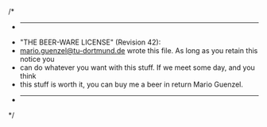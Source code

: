 /*
 * ----------------------------------------------------------------------------
 * "THE BEER-WARE LICENSE" (Revision 42):
 * <mario.guenzel@tu-dortmund.de> wrote this file. As long as you retain this notice you
 * can do whatever you want with this stuff. If we meet some day, and you think
 * this stuff is worth it, you can buy me a beer in return Mario Guenzel.
 * ----------------------------------------------------------------------------
 */

